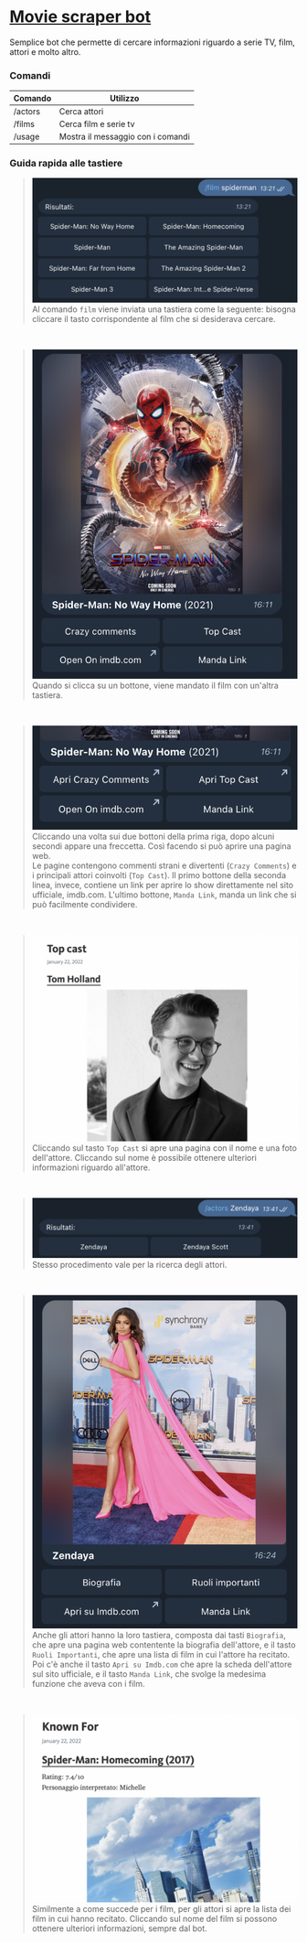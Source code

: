 # [Movie scraper bot](https://t.me/movie_scraper_bot)

Semplice bot che permette di cercare informazioni riguardo a serie TV, 
film, attori e molto altro.
<br>
### Comandi
| Comando | Utilizzo                                 |
|---------|------------------------------------------|
| /actors | Cerca attori                             |
| /films  | Cerca film e serie tv                    |
| /usage  | Mostra il messaggio con i comandi        |

### Guida rapida alle tastiere
> ![Risposta al comando film](screenshots/results_film.png)
> <br>
> Al comando `film` viene inviata una tastiera come la seguente: 
> bisogna cliccare il tasto corrispondente al film che si desiderava cercare.

<br>

>![Apertura di un film](screenshots/open_film.png)
> <br>
> Quando si clicca su un bottone, viene mandato il film con un'altra tastiera.

<br>

>![Tastiera film](screenshots/film_keyboard.png)
> <br>
> Cliccando una volta sui due bottoni della prima riga, dopo alcuni
> secondi appare una freccetta. Così facendo si può aprire una pagina web.
> <br>
> Le pagine contengono commenti strani e divertenti (`Crazy Comments`) e
> i principali attori coinvolti (`Top Cast`). Il primo bottone della seconda 
> linea, invece, contiene un link per aprire lo show direttamente nel sito 
> ufficiale, imdb.com. L'ultimo bottone, `Manda Link`, manda un link 
> che si può facilmente condividere.

<br>

>![Top Cast](screenshots/top_cast.png)
> <br>
> Cliccando sul tasto `Top Cast` si apre una pagina con il nome e una foto 
> dell'attore. Cliccando sul nome è possibile ottenere ulteriori informazioni
> riguardo all'attore.

<br>

>![Risultati della ricerca di attori](screenshots/results_actor.png)
> <br>
> Stesso procedimento vale per la ricerca degli attori.

<br>

>![Informazioni attore](screenshots/open_actor.png)
> <br>
> Anche gli attori hanno la loro tastiera, composta dai tasti `Biografia`, 
> che apre una pagina web contentente la biografia dell'attore, e il tasto
> `Ruoli Importanti`, che apre una lista di film in cui l'attore ha recitato.
> Poi c'è anche il tasto `Apri su Imdb.com` che apre la scheda dell'attore 
> sul sito ufficiale, e il tasto `Manda Link`, che svolge la medesima funzione
> che aveva con i film.

<br>

>![Known for](screenshots/known_for.png)
> <br>
> Similmente a come succede per i film, per gli attori si apre la 
> lista dei film in cui hanno recitato. Cliccando sul nome del film si possono
> ottenere ulteriori informazioni, sempre dal bot.
